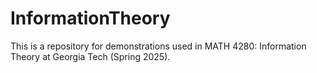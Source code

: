 # InformationTheory

This is a repository for demonstrations used in MATH 4280: Information Theory at Georgia Tech (Spring 2025).

